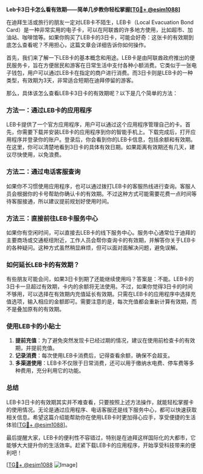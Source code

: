 **Leb卡3日卡怎么看有效期——简单几步教你轻松掌握[[TG💪+ @esim1088](https://t.me/s/esim1088)]**

在迪拜生活或旅行的朋友一定对LEB卡不陌生，LEB卡（Local Evacuation Bond Card）是一种非常实用的电子卡，可以在阿联酋的许多地方使用，比如超市、加油站、咖啡馆等。如果你购买了LEB卡的3日卡，可能会好奇：这张卡的有效期到底怎么查看呢？不用担心，这篇文章会详细告诉你如何操作。

首先，我们来了解一下LEB卡的基本概念和用途。LEB卡是由阿联酋政府推出的便民服务卡，旨在方便居民和游客在日常生活中支付各种小额消费。它类似于一张电子钱包，用户可以通过LEB卡在指定的商户进行消费。而3日卡则是LEB卡的一种类型，有效期为3天，非常适合短期在迪拜停留的游客。

那么，具体该怎么查看LEB卡3日卡的有效期呢？以下是几个简单的方法：

### 方法一：通过LEB卡的应用程序

LEB卡提供了一个官方应用程序，用户可以通过这个应用程序管理自己的卡。首先，你需要下载并安装LEB卡的应用程序到你的智能手机上。下载完成后，打开应用程序并登录你的账户。登录后，你会看到你的LEB卡信息，包括余额和有效期。在这里，你可以清楚地看到3日卡的具体有效日期。如果距离有效期还有几天，建议尽快使用，以免浪费。

### 方法二：通过电话客服查询

如果你不习惯使用应用程序，也可以通过拨打LEB卡的客服热线进行查询。客服人员会根据你的卡号帮助你确认卡的有效期。不过这种方式可能需要花费一点时间等待客服接通，所以建议提前规划好使用时间。

### 方法三：直接前往LEB卡服务中心

如果你有空闲时间，可以直接去LEB卡的线下服务中心。服务中心通常位于迪拜的主要商场或交通枢纽附近，工作人员会帮你查询卡的有效期，并解答你关于LEB卡的各种疑问。这种方式虽然稍显麻烦，但可以面对面解决问题，避免误解。

### 如何延长LEB卡的有效期？

有些朋友可能会问，如果3日卡到期了还能继续使用吗？答案是：不能。LEB卡的3日卡一旦超过有效期，卡内的余额将无法使用。不过，如果你觉得3日卡的时间不够用，可以选择在有效期内充值延长有效期。只需在LEB卡的应用程序中选择充值选项，输入相应的金额即可。需要注意的是，每次充值都会重新计算有效期，而不是叠加原有的有效期。

### 使用LEB卡的小贴士

1. **提前充值**：为了避免突然发现卡已经过期的情况，建议在使用前检查卡的有效期，并提前充值。
2. **记录消费**：每次使用LEB卡消费后，记得查看余额，确保不会超支。
3. **多渠道使用**：LEB卡不仅限于日常消费，还可以用于缴纳水电费、停车费等多种费用，充分利用它的功能。

### 总结

LEB卡3日卡的有效期其实并不难查看，只要按照上述方法操作，就能轻松掌握卡的使用情况。无论是通过应用程序、电话客服还是线下服务中心，都可以快速获取相关信息。希望这篇介绍能帮助你在使用LEB卡时更加得心应手，享受便捷的生活体验[[TG💪+ @esim1088](https://t.me/s/esim1088)]。

最后提醒大家，LEB卡的便利性不容错过，特别是在迪拜这样国际化的大都市，它能够大大提升你的生活效率。赶紧下载LEB卡的应用程序，开始享受科技带来的便利吧！

[[TG💪+ @esim1088](https://t.me/s/esim1088) ![Image](https://i.postimg.cc/4NQfJmqS/Snipaste-2025-05-13-00-14-12.png)]